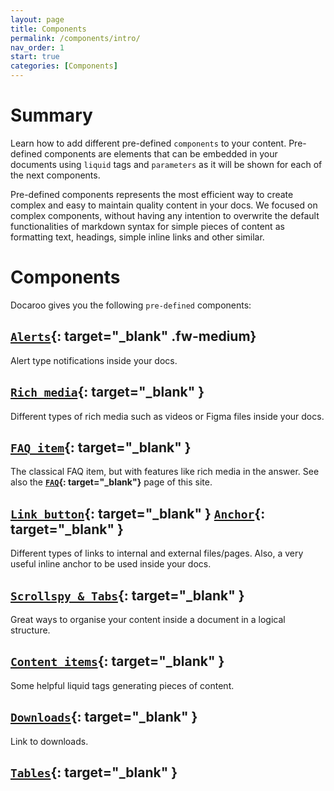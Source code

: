 ```yaml
---
layout: page
title: Components
permalink: /components/intro/
nav_order: 1
start: true
categories: [Components]
---
```


# Summary
Learn how to add different pre-defined `components` to your content. Pre-defined components are elements that can be embedded in your documents using `liquid` tags and `parameters` as it will be shown for each of the next components.

Pre-defined components represents the most efficient way to create complex and easy to maintain quality content in your docs. We focused on complex components, without having any intention to overwrite the default functionalities of markdown syntax for simple pieces of content as formatting text, headings, simple inline links and other similar.

# Components
Docaroo gives you the following `pre-defined` components:

## **[`Alerts`](/components/alerts/){: target="_blank" .fw-medium}**
Alert type notifications inside your docs.

## **[`Rich media`](/components/rich-media/){: target="_blank" }**
Different types of rich media such as videos or Figma files inside your docs. 

## **[`FAQ item`](/components/qitem/){: target="_blank" }**
The classical FAQ item, but with features like rich media in the answer. See also the **[`FAQ`](/faq){: target="_blank"}** page of this site.

## **[`Link button`](/components/link-button/){: target="_blank" }** **[`Anchor`](/components/link-button/#id_anchor_links){: target="_blank" }** 
Different types of links to internal and external files/pages. Also, a very useful inline anchor to be used inside your docs.

## **[`Scrollspy & Tabs`](/components/scrollspy/){: target="_blank" }** 
Great ways to organise your content inside a document in a logical structure.

## **[`Content items`](/components/content-items/){: target="_blank" }** 
Some helpful liquid tags generating pieces of content.

## **[`Downloads`](#){: target="_blank" }**
Link to downloads.

## **[`Tables`](#){: target="_blank" }**

